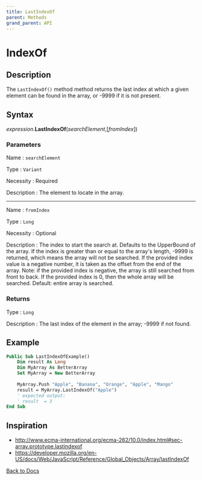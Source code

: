 ```yaml
---
title: LastIndexOf
parent: Methods
grand_parent: API
---
```


# IndexOf

## Description
The `LastIndexOf()` method method returns the last index at which a given element can be found in the array, or -9999 if it is not present. 

## Syntax

*expression*.**LastIndexOf**(*searchElement*,[*fromIndex*]) 

### Parameters

Name 
: `searchElement`

Type
: `Variant`

Necessity
: Required

Description
: The element to locate in the array.

---

Name 
: `fromIndex`

Type
: `Long`

Necessity
: Optional

Description
: The index to start the search at. Defaults to the UpperBound of the array. If the index is greater than or equal to the array's length, -9999 is returned, which means the array will not be searched. If the provided index value is a negative number, it is taken as the offset from the end of the array. Note: if the provided index is negative, the array is still searched from front to back. If the provided index is 0, then the whole array will be searched. Default: entire array is searched.

### Returns

Type
: `Long`

Description
: The last index of the element in the array; -9999 if not found.

## Example

```vb
Public Sub LastIndexOfExample()
    Dim result As Long
    Dim MyArray As BetterArray
    Set MyArray = New BetterArray
    
    MyArray.Push "Apple", "Banana", "Orange", "Apple", "Mango"
    result = MyArray.LastIndexOf("Apple")
    ' expected output:
    ' result  = 3
End Sub
```


## Inspiration
* <http://www.ecma-international.org/ecma-262/10.0/index.html#sec-array.prototype.lastindexof>
* <https://developer.mozilla.org/en-US/docs/Web/JavaScript/Reference/Global_Objects/Array/lastIndexOf>

[Back to Docs](https://senipah.github.io/VBA-Better-Array/)